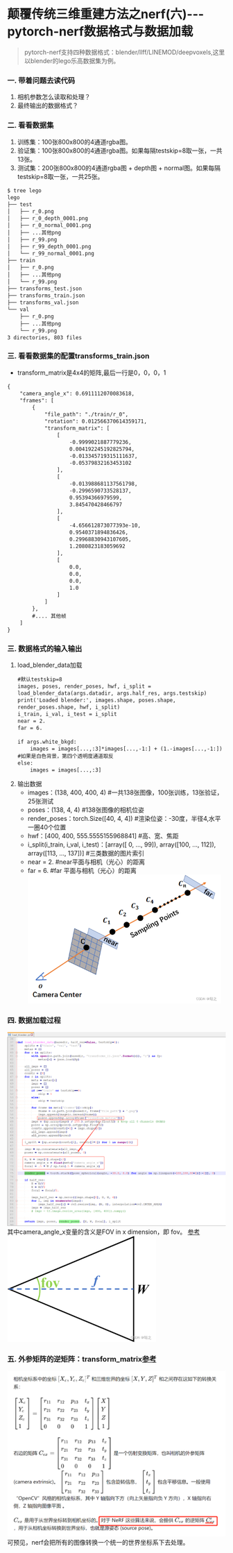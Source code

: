 # 颠覆传统三维重建方法之nerf(六)---pytorch-nerf数据格式与数据加载
> pytorch-nerf支持四种数据格式：blender/llff/LINEMOD/deepvoxels,这里以blender的lego乐高数据集为例。

### 一. 带着问题去读代码
1. 相机参数怎么读取和处理？
2. 最终输出的数据格式？

### 二. 看看数据集
1. 训练集：100张800x800的4通道rgba图。
2. 验证集：100张800x800的4通道rgba图。如果每隔testskip=8取一张，一共13张。
3. 测试集：200张800x800的4通道rgba图 + depth图 +  normal图。如果每隔testskip=8取一张，一共25张。
```
$ tree lego
lego
├── test
│   ├── r_0.png
│   ├── r_0_depth_0001.png
│   ├── r_0_normal_0001.png
│   ├── ...其他png
│   ├── r_99.png
│   ├── r_99_depth_0001.png
│   └── r_99_normal_0001.png
├── train
│   ├── r_0.png
│   ├── ...其他png
│   └── r_99.png
├── transforms_test.json
├── transforms_train.json
├── transforms_val.json
└── val
    ├── r_0.png
    ├── ...其他png
    └── r_99.png
3 directories, 803 files
```

### 三. 看看数据集的配置transforms_train.json
- transform_matrix是4x4的矩阵,最后一行是0，0，0，1
```
{
    "camera_angle_x": 0.6911112070083618,
    "frames": [
        {
            "file_path": "./train/r_0",
            "rotation": 0.012566370614359171,
            "transform_matrix": [
                [
                    -0.9999021887779236,
                    0.004192245192825794,
                    -0.013345719315111637,
                    -0.05379832163453102
                ],
                [
                    -0.013988681137561798,
                    -0.2996590733528137,
                    0.95394366979599,
                    3.845470428466797
                ],
                [
                    -4.656612873077393e-10,
                    0.9540371894836426,
                    0.29968830943107605,
                    1.2080823183059692
                ],
                [
                    0.0,
                    0.0,
                    0.0,
                    1.0
                ]
            ]
        },
        #.... 其他帧
    ]
}
```
### 三. 数据格式的输入输出
1. load_blender_data加载
    ```
    #默认testskip=8
    images, poses, render_poses, hwf, i_split = load_blender_data(args.datadir, args.half_res, args.testskip)
    print('Loaded blender:', images.shape, poses.shape, render_poses.shape, hwf, i_split)
    i_train, i_val, i_test = i_split
    near = 2.
    far = 6.

    if args.white_bkgd:
        images = images[...,:3]*images[...,-1:] + (1.-images[...,-1:]) #如果是白色背景，第四个透明度通道取反
    else:
        images = images[...,:3]
    ```
2. 输出数据
    - images：(138, 400, 400, 4) #一共138张图像，100张训练，13张验证，25张测试
    - poses：(138, 4, 4) #138张图像的相机位姿
    - render_poses：torch.Size([40, 4, 4]) #渲染位姿：-30度，半径4,水平一圈40个位置
    - hwf：[400, 400, 555.5555155968841] #高、宽、焦距
    - i_split(i_train, i_val, i_test)：[array([ 0, ..., 99]), array([100, ..., 112]), array([113, ..., 137])] #三类数据的图片索引
    - near = 2. #near平面与相机（光心）的距离
    - far = 6.  #far 平面与相机（光心）的距离
    ![](.images/02d14106.png)

### 四. 数据加载过程
![](.images/910c5b16.png)
其中camera_angle_x变量的含义是FOV in x dimension，即 fov。
[参考](https://blog.csdn.net/OrdinaryMatthew/article/details/125779721)
![](.images/4287a20d.png)

### 五. 外参矩阵的逆矩阵：transform_matrix[参考](https://zhuanlan.zhihu.com/p/569903357)
![](.images/0e38aede.png)
可预见，nerf会把所有的图像转换一个统一的世界坐标系下去处理。


